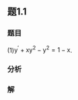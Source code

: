 ## 题1.1
### 题目
(1)${\mathrm{y}}^{\prime } + {\mathrm{{xy}}}^{2} - {\mathrm{y}}^{2} = 1 - \mathrm{x}$. 
### 分析

### 解